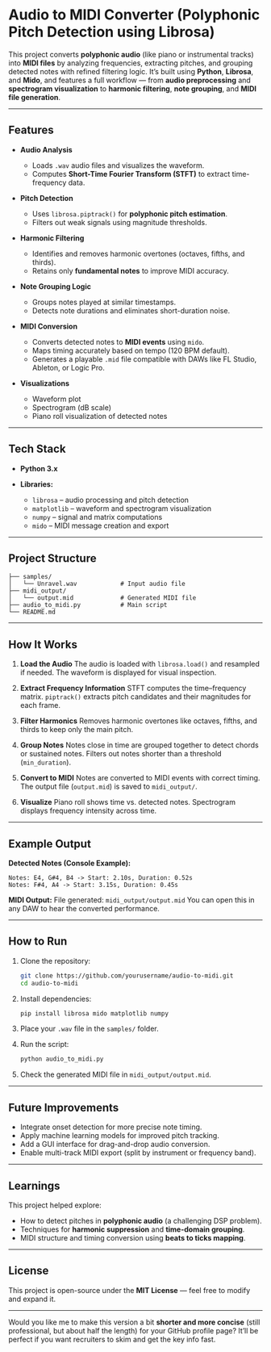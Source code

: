 # Audio to MIDI Converter (Polyphonic Pitch Detection using Librosa)

This project converts **polyphonic audio** (like piano or instrumental tracks) into **MIDI files** by analyzing frequencies, extracting pitches, and grouping detected notes with refined filtering logic.
It’s built using **Python**, **Librosa**, and **Mido**, and features a full workflow — from **audio preprocessing** and **spectrogram visualization** to **harmonic filtering**, **note grouping**, and **MIDI file generation**.

---

## Features

* **Audio Analysis**

  * Loads `.wav` audio files and visualizes the waveform.
  * Computes **Short-Time Fourier Transform (STFT)** to extract time-frequency data.

* **Pitch Detection**

  * Uses `librosa.piptrack()` for **polyphonic pitch estimation**.
  * Filters out weak signals using magnitude thresholds.

* **Harmonic Filtering**

  * Identifies and removes harmonic overtones (octaves, fifths, and thirds).
  * Retains only **fundamental notes** to improve MIDI accuracy.

* **Note Grouping Logic**

  * Groups notes played at similar timestamps.
  * Detects note durations and eliminates short-duration noise.

* **MIDI Conversion**

  * Converts detected notes to **MIDI events** using `mido`.
  * Maps timing accurately based on tempo (120 BPM default).
  * Generates a playable `.mid` file compatible with DAWs like FL Studio, Ableton, or Logic Pro.

* **Visualizations**

  * Waveform plot
  * Spectrogram (dB scale)
  * Piano roll visualization of detected notes

---

## Tech Stack

* **Python 3.x**
* **Libraries:**

  * `librosa` – audio processing and pitch detection
  * `matplotlib` – waveform and spectrogram visualization
  * `numpy` – signal and matrix computations
  * `mido` – MIDI message creation and export

---

## Project Structure

```
├── samples/
│   └── Unravel.wav            # Input audio file
├── midi_output/
│   └── output.mid             # Generated MIDI file
├── audio_to_midi.py           # Main script
└── README.md
```

---

## How It Works

1. **Load the Audio**
   The audio is loaded with `librosa.load()` and resampled if needed.
   The waveform is displayed for visual inspection.

2. **Extract Frequency Information**
   STFT computes the time–frequency matrix.
   `piptrack()` extracts pitch candidates and their magnitudes for each frame.

3. **Filter Harmonics**
   Removes harmonic overtones like octaves, fifths, and thirds to keep only the main pitch.

4. **Group Notes**
   Notes close in time are grouped together to detect chords or sustained notes.
   Filters out notes shorter than a threshold (`min_duration`).

5. **Convert to MIDI**
   Notes are converted to MIDI events with correct timing.
   The output file (`output.mid`) is saved to `midi_output/`.

6. **Visualize**
   Piano roll shows time vs. detected notes.
   Spectrogram displays frequency intensity across time.

---

## Example Output

**Detected Notes (Console Example):**

```
Notes: E4, G#4, B4 -> Start: 2.10s, Duration: 0.52s
Notes: F#4, A4 -> Start: 3.15s, Duration: 0.45s
```

**MIDI Output:**
File generated: `midi_output/output.mid`
You can open this in any DAW to hear the converted performance.

---

## How to Run

1. Clone the repository:

   ```bash
   git clone https://github.com/yourusername/audio-to-midi.git
   cd audio-to-midi
   ```

2. Install dependencies:

   ```bash
   pip install librosa mido matplotlib numpy
   ```

3. Place your `.wav` file in the `samples/` folder.

4. Run the script:

   ```bash
   python audio_to_midi.py
   ```

5. Check the generated MIDI file in `midi_output/output.mid`.

---

## Future Improvements

* Integrate onset detection for more precise note timing.
* Apply machine learning models for improved pitch tracking.
* Add a GUI interface for drag-and-drop audio conversion.
* Enable multi-track MIDI export (split by instrument or frequency band).

---

## Learnings

This project helped explore:

* How to detect pitches in **polyphonic audio** (a challenging DSP problem).
* Techniques for **harmonic suppression** and **time-domain grouping**.
* MIDI structure and timing conversion using **beats to ticks mapping**.

---

## License

This project is open-source under the **MIT License** — feel free to modify and expand it.

---

Would you like me to make this version a bit **shorter and more concise** (still professional, but about half the length) for your GitHub profile page? It’ll be perfect if you want recruiters to skim and get the key info fast.
